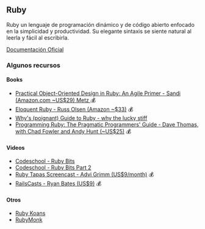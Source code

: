 ## Ruby

Ruby un lenguaje de programación dinámico y de código abierto enfocado en la simplicidad y productividad. Su elegante sintaxis se siente natural al leerla y fácil al escribirla. 

[Documentación Oficial](http://www.ruby-doc.org/core-2.1.1/)
### Algunos recursos

#### Books
* [Practical Object-Oriented Design in Ruby: An Agile Primer - Sandi (Amazon.com ~US$29) Metz ](http://www.amazon.com/Practical-Object-Oriented-Design-Ruby-Addison-Wesley/dp/0321721330/ref=sr_1_1?ie=UTF8&qid=1393795210&sr=8-1&keywords=practical+object-oriented+design+in+ruby) :moneybag:
* [Eloquent Ruby - Russ Olsen (Amazon ~$33)](http://www.amazon.com/Eloquent-Ruby-Addison-Wesley-Professional-Series/dp/0321584104/ref=sr_1_3?ie=UTF8&qid=1393795210&sr=8-3&keywords=practical+object-oriented+design+in+ruby) :moneybag:
* [Why's (poignant) Guide to Ruby - why the lucky stiff](http://www.rubyinside.com/media/poignant-guide.pdf)
* [Programming Ruby: The Pragmatic Programmers' Guide - Dave Thomas, with Chad Fowler and Andy Hunt (~US$25)](http://pragprog.com/book/ruby/programming-ruby) :moneybag:
  
#### Videos
* [Codeschool - Ruby Bits](https://www.codeschool.com/courses/ruby-bits)
* [Codeschool - Ruby Bits Part 2](https://www.codeschool.com/courses/ruby-bits-part-2)
* [Ruby Tapas Screencast - Advi Grimm (US$9/month)](http://www.rubytapas.com/) :moneybag:
* [RailsCasts - Ryan Bates (US$9)](http://www.railscasts.com) :moneybag:

#### Otros
* [Ruby Koans](http://rubykoans.com/)
* [RubyMonk](http://rubymonk.com/)
 

